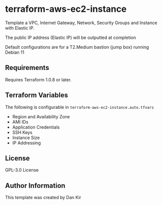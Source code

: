 terraform-aws-ec2-instance
==============================
Template a VPC, Internet Gateway, Network, Security Groups and Instance with Elastic IP.

The public IP address (Elastic IP) will be outputted at completion

Default configurations are for a T2.Medium bastion (jump box) running Debian 11

Requirements
------------
Requires Terraform 1.0.8 or later.

Terraform Variables
--------------
The following is configurable in `terraform-aws-ec2-instance.auto.tfvars`
* Region and Availability Zone
* AMI IDs
* Application Credentials
* SSH Keys
* Instance Size
* IP Addressing

License
-------
GPL-3.0 License

Author Information
------------------
This template was created by Dan Kir
